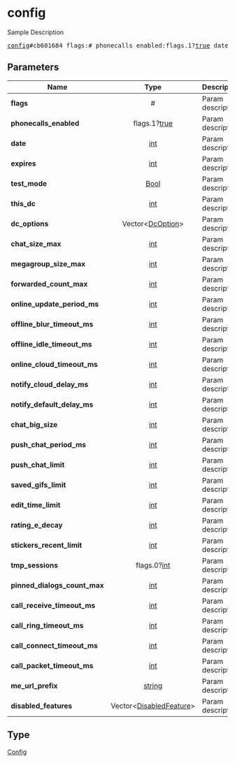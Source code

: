 # config

Sample Description

<pre>
<a href="../constructor/config.md">config</a>#cb601684 flags:# phonecalls_enabled:flags.1?<a href="../type/true.md">true</a> date:<a href="../type/int.md">int</a> expires:<a href="../type/int.md">int</a> test_mode:<a href="../type/Bool.md">Bool</a> this_dc:<a href="../type/int.md">int</a> dc_options:Vector&lt;<a href="../type/DcOption.md">DcOption</a>&gt; chat_size_max:<a href="../type/int.md">int</a> megagroup_size_max:<a href="../type/int.md">int</a> forwarded_count_max:<a href="../type/int.md">int</a> online_update_period_ms:<a href="../type/int.md">int</a> offline_blur_timeout_ms:<a href="../type/int.md">int</a> offline_idle_timeout_ms:<a href="../type/int.md">int</a> online_cloud_timeout_ms:<a href="../type/int.md">int</a> notify_cloud_delay_ms:<a href="../type/int.md">int</a> notify_default_delay_ms:<a href="../type/int.md">int</a> chat_big_size:<a href="../type/int.md">int</a> push_chat_period_ms:<a href="../type/int.md">int</a> push_chat_limit:<a href="../type/int.md">int</a> saved_gifs_limit:<a href="../type/int.md">int</a> edit_time_limit:<a href="../type/int.md">int</a> rating_e_decay:<a href="../type/int.md">int</a> stickers_recent_limit:<a href="../type/int.md">int</a> tmp_sessions:flags.0?<a href="../type/int.md">int</a> pinned_dialogs_count_max:<a href="../type/int.md">int</a> call_receive_timeout_ms:<a href="../type/int.md">int</a> call_ring_timeout_ms:<a href="../type/int.md">int</a> call_connect_timeout_ms:<a href="../type/int.md">int</a> call_packet_timeout_ms:<a href="../type/int.md">int</a> me_url_prefix:<a href="../type/string.md">string</a> disabled_features:Vector&lt;<a href="../type/DisabledFeature.md">DisabledFeature</a>&gt; = <a href="../type/Config.md">Config</a>;
</pre>
## Parameters

| Name | Type | Description |
|------|:----:|-------------|
| **flags** | # | Param description |
| **phonecalls_enabled** | flags.1?<a href="../type/true.md">true</a> | Param description |
| **date** | <a href="../type/int.md">int</a> | Param description |
| **expires** | <a href="../type/int.md">int</a> | Param description |
| **test_mode** | <a href="../type/Bool.md">Bool</a> | Param description |
| **this_dc** | <a href="../type/int.md">int</a> | Param description |
| **dc_options** | Vector&lt;<a href="../type/DcOption.md">DcOption</a>&gt; | Param description |
| **chat_size_max** | <a href="../type/int.md">int</a> | Param description |
| **megagroup_size_max** | <a href="../type/int.md">int</a> | Param description |
| **forwarded_count_max** | <a href="../type/int.md">int</a> | Param description |
| **online_update_period_ms** | <a href="../type/int.md">int</a> | Param description |
| **offline_blur_timeout_ms** | <a href="../type/int.md">int</a> | Param description |
| **offline_idle_timeout_ms** | <a href="../type/int.md">int</a> | Param description |
| **online_cloud_timeout_ms** | <a href="../type/int.md">int</a> | Param description |
| **notify_cloud_delay_ms** | <a href="../type/int.md">int</a> | Param description |
| **notify_default_delay_ms** | <a href="../type/int.md">int</a> | Param description |
| **chat_big_size** | <a href="../type/int.md">int</a> | Param description |
| **push_chat_period_ms** | <a href="../type/int.md">int</a> | Param description |
| **push_chat_limit** | <a href="../type/int.md">int</a> | Param description |
| **saved_gifs_limit** | <a href="../type/int.md">int</a> | Param description |
| **edit_time_limit** | <a href="../type/int.md">int</a> | Param description |
| **rating_e_decay** | <a href="../type/int.md">int</a> | Param description |
| **stickers_recent_limit** | <a href="../type/int.md">int</a> | Param description |
| **tmp_sessions** | flags.0?<a href="../type/int.md">int</a> | Param description |
| **pinned_dialogs_count_max** | <a href="../type/int.md">int</a> | Param description |
| **call_receive_timeout_ms** | <a href="../type/int.md">int</a> | Param description |
| **call_ring_timeout_ms** | <a href="../type/int.md">int</a> | Param description |
| **call_connect_timeout_ms** | <a href="../type/int.md">int</a> | Param description |
| **call_packet_timeout_ms** | <a href="../type/int.md">int</a> | Param description |
| **me_url_prefix** | <a href="../type/string.md">string</a> | Param description |
| **disabled_features** | Vector&lt;<a href="../type/DisabledFeature.md">DisabledFeature</a>&gt; | Param description |

## Type

<a href="../type/Config.md">Config</a>
